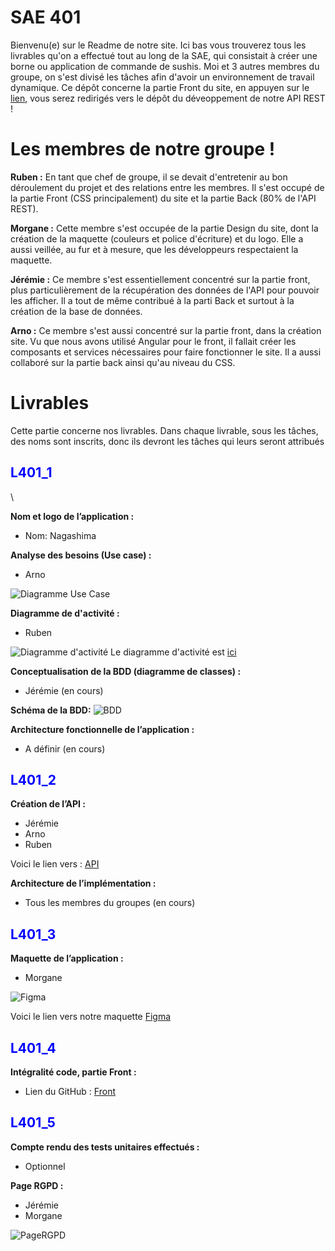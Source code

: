 # SAE 401

Bienvenu(e) sur le Readme de notre site. Ici bas vous trouverez tous les livrables qu'on a effectué tout au long de la SAE, qui consistait à créer une borne ou application de commande de sushis. Moi et 3 autres membres du groupe, on s'est divisé les tâches afin d'avoir un environnement de travail dynamique. Ce dépôt concerne la partie Front du site, en appuyen sur le [lien](https://github.com/RubenDavidAbreu/REST-API), vous serez redirigés vers le dépôt du déveoppement de notre API REST !

# Les membres de notre groupe !

**Ruben :**
En tant que chef de groupe, il se devait d'entretenir au bon déroulement du projet et des relations entre les membres. Il s'est occupé de la partie Front (CSS principalement) du site et la partie Back (80% de l'API REST).

**Morgane :**
Cette membre s'est occupée de la partie Design du site, dont la création de la maquette (couleurs et police d'écriture) et du logo. Elle a aussi veillée, au fur et à mesure, que les développeurs respectaient la maquette. 

**Jérémie :**
Ce membre s'est essentiellement concentré sur la partie front, plus particulièrement de la récupération des données de l'API pour pouvoir les afficher. Il a tout de même contribué à la parti Back et surtout à la création de la base de données.

**Arno :**
Ce membre s'est aussi concentré sur la partie front, dans la création site. Vu que nous avons utilisé Angular pour le front, il fallait créer les composants et services nécessaires pour faire fonctionner le site. Il a aussi collaboré sur la partie back ainsi qu'au niveau du CSS.

# Livrables

Cette partie concerne nos livrables. Dans chaque livrable, sous les tâches, des noms sont inscrits, donc ils devront les tâches qui leurs seront attribués 

<h2 style="color: blue;">L401_1</h2>

\

**Nom et logo de l’application :**
- Nom: Nagashima



**Analyse des besoins (Use case) :**
- Arno
  
![Diagramme Use Case](gitimg/Usecase.png "Use Case")



**Diagramme de d'activité :**
- Ruben

![Diagramme d'activité](gitimg/da.png "Diagramme d'activité")
Le diagramme d'activité est [ici](https://lucid.app/lucidchart/c8ddc878-7093-48c6-a0f8-e9d5c21f3217/edit?beaconFlowId=BCD25E95822B9DAF&invitationId=inv_7969b45b-1eb5-421f-9e83-418f4270f8cb&page=0_0#)



**Conceptualisation de la BDD (diagramme de classes) :**
- Jérémie (en cours)



**Schéma de la BDD:**
![BDD](gitimg/BDD.png "BDD")



**Architecture fonctionnelle de l’application :**
- A définir (en cours)

<h2 style="color: blue;">L401_2</h2>



**Création de l’API :**
- Jérémie
- Arno
- Ruben

Voici le lien vers : [API](https://github.com/RubenDavidAbreu/REST-API)



**Architecture de l’implémentation :**
- Tous les membres du groupes (en cours)

<h2 style="color: blue;">L401_3</h2>



**Maquette de l’application :**
- Morgane

![Figma](gitimg/figma.png "Maquette Figma")

Voici le lien vers notre maquette [Figma](https://www.figma.com/file/js3IPJ5lyDuOkkbZxPp5JI/SAE-401---Sushi?type=design&node-id=0-1&mode=design&t=OsKSFu5Ozi29BfzR-0)

<h2 style="color: blue;">L401_4</h2>



**Intégralité code, partie Front :**
- Lien du GitHub : [Front](https://github.com/RubenDavidAbreu/nagashima) 

<h2 style="color: blue;">L401_5</h2>



**Compte rendu des tests unitaires effectués :**
- Optionnel



**Page RGPD :**
- Jérémie
- Morgane


![PageRGPD](gitimg/RGPD.png "Page RGPD")


